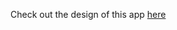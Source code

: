 Check out the design of this app [here](https://www.figma.com/design/x6q5cFOW61zPaiwpewqvSc/A-Simple-To-Do-App%2C-Built-with-Auto-Layout-(Community)?node-id=0-1&node-type=canvas&t=2J1VQW3cchvuft9D-0)
